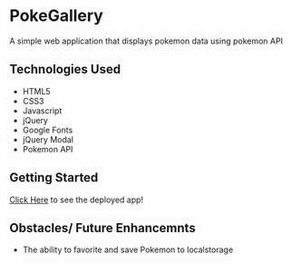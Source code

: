 # PokeGallery

A simple web application that displays pokemon data using pokemon API

## Technologies Used

- HTML5
- CSS3
- Javascript
- jQuery
- Google Fonts
- jQuery Modal
- Pokemon API



## Getting Started
[Click Here](https://ktorres1393.github.io/PokeGallery/) to see the deployed app!

## Obstacles/ Future Enhancemnts
- The ability to favorite and save Pokemon to localstorage